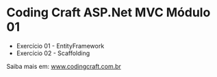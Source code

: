 # Coding Craft ASP.Net MVC Módulo 01

* Exercício 01 - EntityFramework
* Exercício 02 - Scaffolding


Saiba mais em:
www.codingcraft.com.br

